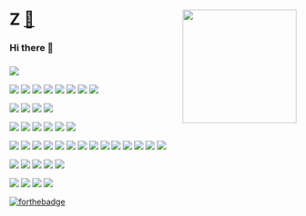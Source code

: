 
# Z  [🔗](https://zravi.github.io/) <img align='right' src='https://user-images.githubusercontent.com/5713670/87202985-820dcb80-c2b6-11ea-9f56-7ec461c497c3.gif' width='200"'>
### Hi there 👋



### ![](https://img.shields.io/badge/Platform%20🍽-Tools%20🛠-FFF?style=flat-square)


[![](https://img.shields.io/badge/Windows-10-2376bc?style=flat-square&logo=windows&logoColor=007ACC)](https://www.microsoft.com/windows/get-windows-10)
[![](https://img.shields.io/badge/macOS-Big%20Sur-e94256?style=flat-square&logo=apple&logoColor=ffffff)](https://www.apple.com/macos/big-sur/)
[![](https://img.shields.io/badge/DEEPIN-v20-0047ab?style=flat-square&logo=deepin&logoColor=0047ab)](https://www.deepin.org/en/)
[![](https://img.shields.io/badge/Elementary-ODIN-007ACC?style=flat-square&logo=elementary&logoColor=007ACC)](https://www.deepin.org/en/)
[![](https://img.shields.io/badge/Ubuntu-20.04-E95420?style=flat-square&logo=ubuntu&logoColor=E95420)](https://ubuntu.com/)
[![](https://img.shields.io/badge/NAS-FreeNas-AB2B28?style=flat-square&logo=freebsd&logoColor=AB2B28)](https://www.freenas.org/)
[![](https://img.shields.io/badge/Z/Os-white?style=flat-square&logo=ibm&logoColor=0047ab)](https://www.ibm.com/support/knowledgecenter/zosbasics/com.ibm.zos.zbasics/homepage.html)
[![](https://img.shields.io/badge/OSS-Devlopment-white?style=flat-square&logo=linux-foundation&logoColor=0047ab)](https://linuxfoundation.org/)


[![](https://img.shields.io/badge/Browser-Firefox-ffffff?style=flat-square&logo=firefox&logoColor=FF7139)](https://www.mozilla.org/firefox/)
[![](https://img.shields.io/badge/IDE-Visual%20Studio-8565c4?style=flat-square&logo=Visual-Studio&logoColor=8565c4)](https://visualstudio.microsoft.com/)
[![](https://img.shields.io/badge/IDE-Visual%20Studio%20Code-007ACC?style=flat-square&logo=Visual-Studio-Code&logoColor=007ACC)](https://code.visualstudio.com/)
[![](https://img.shields.io/badge/IDE-Rider-ffffff?style=flat-square&logo=JetBrains&logoColor=000000)](https://www.jetbrains.com/rider/)

[![](https://img.shields.io/badge/DELL-Inspiron%207567-ffffff?style=flat-square&logo=dell&logoColor=2376bc)](https://www.dell.com/en-in)
[![](https://img.shields.io/badge/Surface-Pro%204-blue?style=flat-square&logo=microsoft&logoColor=C0C0C0)](https://support.microsoft.com/en-us/surface)
[![](https://img.shields.io/badge/XBOX-one-ffffff?style=flat-square&logo=xbox&logoColor=00ff00)](https://www.xbox.com/en-IN/)
[![](https://img.shields.io/badge/Xiaomi-MIX%202-ffffff?style=flat-square&logo=Xiaomi&logoColor=FA6709)](https://www.mi.com/in/mix2)
[![](https://img.shields.io/badge/iPhone-ffffff?style=flat-square&logo=apple&logoColor=000)](https://www.apple.com/iphone/)
[![](https://img.shields.io/badge/Nintendo-Switch-007FFF?style=flat-square&logo=Nintendo-Switch&logoColor=FF0000)](https://www.nintendo.com/switch/)

[![](https://img.shields.io/badge/-React-61dafb?style=flat-square&logo=react&logoColor=ffffff)](https://reactjs.org/)
[![](https://img.shields.io/badge/-Webpack-8dd6f9?style=flat-square&logo=webpack&logoColor=white)](https://webpack.js.org/)
[![](https://img.shields.io/badge/-Docker-ffffff?style=flat-square&logo=docker&logoColor=2496ED)](https://www.docker.com/)
[![](https://img.shields.io/badge/-CSS3-1572B6?style=flat-square&logo=css3&logoColor=white)](https://www.w3.org/Style/CSS/)
[![](https://img.shields.io/badge/-Python3-3776AB?style=flat-square&logo=python&logoColor=ffffff)](https://www.python.org/)
[![](https://img.shields.io/badge/-Sass-white?style=flat-square&logo=sass&logoColor=cc6699)](https://sass-lang.com/)
[![](https://img.shields.io/badge/NPM-white?style=flat-square&logo=npm&logoColor=cb3837)](https://npmjs.com/)
[![](https://img.shields.io/badge/-PostCSS-dd3a0a?style=flat-square&logo=postcss&logoColor=white)](https://postcss.org/)
[![](https://img.shields.io/badge/HTML-5-white?style=flat-square&logo=html5&logoColor=E34F26)](https://html.spec.whatwg.org/)
[![](https://img.shields.io/badge/-Git-white?style=flat-square&logo=git&logoColor=f05032)](https://git-scm.com/)
[![](https://img.shields.io/badge/Linux-white?style=flat-square&logo=linux&logoColor=000000)](https://www.linuxfoundation.org/)
[![](https://img.shields.io/badge/-JavaScript-f7e018?style=flat-square&logo=javascript&logoColor=white)](https://www.ecma-international.org/)
[![](https://img.shields.io/badge/-Node.js-43853d?style=flat-square&logo=node.js&logoColor=ffffff)](https://nodejs.org/)
[![](https://img.shields.io/badge/-Nginx-269539?style=flat-square&logo=nginx&logoColor=ffffff)](https://nginx.org/)

![](https://img.shields.io/badge/RΛVI%20💙-FFF?style=flat-square)
[![](https://img.shields.io/badge/MICROSOFT-black?style=flat-square&logo=microsoft&logoColor=C0C0C0)](https://www.microsoft.com/)
![](https://img.shields.io/badge/.NET-512BD4?style=flat-square&logo=C-Sharp&logoColor=ffffff)
[![](https://img.shields.io/badge/Lumia-📱-ffffff?style=flat-square&logo=windows&logoColor=800080)](https://www.microsoft.com/windows/get-windows-10)
![](https://img.shields.io/badge/Typescript-007ACC?style=flat-square&logo=TypeScript&logoColor=ffffff)

![](https://img.shields.io/badge/🚀Creating%20with-FFF?style=flat-square)
[![](https://img.shields.io/badge/Blender-ffffff?style=flat-square&logo=blender&logoColor=F5792A)](https://www.blender.org/)
[![](https://img.shields.io/badge/Figma-ffffff?style=flat-square&logo=Figma&logoColor=F24E1E)](https://www.figma.com/)
![](https://img.shields.io/badge/Adobe%20Photoshop-ffffff?style=flat-square&logo=Adobe-Photoshop&logoColor=31A8FF)


[![forthebadge](https://forthebadge.com/images/badges/made-with-markdown.svg)](https://forthebadge.com)

<br/>

<!--
**zravi/zravi** is a ✨ _special_ ✨ repository because its `README.md` (this file) appears on your GitHub profile
-->
